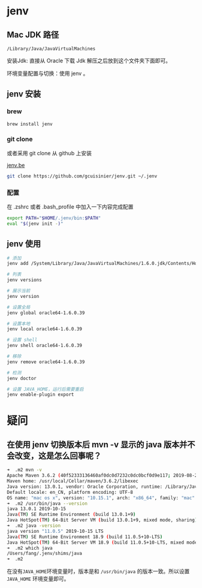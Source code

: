# jenv

## Mac JDK 路径

```
/Library/Java/JavaVirtualMachines
```

安装Jdk: 直接从 Oracle 下载 Jdk 解压之后放到这个文件夹下面即可。

环境变量配置与切换：使用 jenv 。

## jenv 安装 

### brew

```bash
brew install jenv
```

### git clone

或者采用 git clone 从 github 上安装

[jenv.be](https://www.jenv.be/)

```bash
git clone https://github.com/gcuisinier/jenv.git ~/.jenv
```

### 配置

在 .zshrc 或者 .bash_profile 中加入一下内容完成配置

```bash
export PATH="$HOME/.jenv/bin:$PATH"
eval "$(jenv init -)"
```

## jenv 使用

```bash
# 添加
jenv add /System/Library/Java/JavaVirtualMachines/1.6.0.jdk/Contents/Home

# 列表
jenv versions

# 展示当前
jenv version

# 设置全局
jenv global oracle64-1.6.0.39

# 设置本地
jenv local oracle64-1.6.0.39

# 设置 shell
jenv shell oracle64-1.6.0.39 

# 移除
jenv remove oracle64-1.6.0.39

# 检测
jenv doctor

# 设置 JAVA_HOME，运行后需要重启
jenv enable-plugin export
```

# 疑问

## 在使用 jenv 切换版本后 mvn -v 显示的 java 版本并不会改变，这是怎么回事呢？


```bash
➜  .m2 mvn -v
Apache Maven 3.6.2 (40f52333136460af0dc0d7232c0dc0bcf0d9e117; 2019-08-27T23:06:16+08:00)
Maven home: /usr/local/Cellar/maven/3.6.2/libexec
Java version: 13.0.1, vendor: Oracle Corporation, runtime: /Library/Java/JavaVirtualMachines/jdk-13.0.1.jdk/Contents/Home
Default locale: en_CN, platform encoding: UTF-8
OS name: "mac os x", version: "10.15.1", arch: "x86_64", family: "mac"
➜  .m2 /usr/bin/java --version
java 13.0.1 2019-10-15
Java(TM) SE Runtime Environment (build 13.0.1+9)
Java HotSpot(TM) 64-Bit Server VM (build 13.0.1+9, mixed mode, sharing)
➜  .m2 java -version
java version "11.0.5" 2019-10-15 LTS
Java(TM) SE Runtime Environment 18.9 (build 11.0.5+10-LTS)
Java HotSpot(TM) 64-Bit Server VM 18.9 (build 11.0.5+10-LTS, mixed mode)
➜  .m2 which java
/Users/fang/.jenv/shims/java
➜  .m2
```

在没有`JAVA_HOME`环境变量时，版本是和 `/usr/bin/java` 的版本一致。所以设置 `JAVA_HOME` 环境变量即可。




